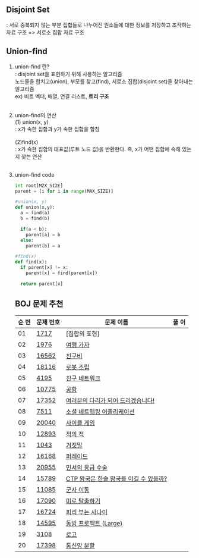 ## Disjoint Set
: 서로 중복되지 않는 부분 집합들로 나누어진 원소들에 대한 정보를 저장하고 조작하는 자료 구조
=> 서로소 집합 자료 구조

## Union-find

1. union-find 란?<br>
: disjoint set을 표현하기 위해 사용하는 알고리즘<br>
노드들을 합치고(union), 부모를 찾고(find), 서로소 집합(disjoint set)을 찾아내는 알고리즘 <br>
ex) 비트 벡터, 배열, 연결 리스트, **트리 구조**<br><br>
2. union-find의 연산<br>
(1) union(x, y) <br>
   : x가 속한 집합과 y가 속한 집합을 합침 <br><br>
(2)find(x) <br>
   : x가 속한 집합의 대표값(루트 노드 값)을 반환한다. 즉, x가 어떤 집합에 속해 있는지 찾는 연산 <br> <br>
3. union-find code <br>
   ```python
   int root[MZX_SIZE]
   parent = [i for i in range(MAX_SIZE)]

   #union(x, y)
   def union(x,y):
     a = find(a)
     b = find(b)

     if(a < b):
       parent[a] = b
     else:
       parent[b] = a

   #find(x)
   def find(x):
     if parent[x] != x:
       parent[x] = find(parent[x])
   
     return parent[x]

   ```

   ## BOJ 문제 추천
   |순 번|문제 번호|문제 이름|풀 이|
   |---|---|---|---|
   |01|[1717](https://www.acmicpc.net/problem/1717)|[집합의 표현]||(https://www.acmicpc.net/problem/1717)||
   |02|[1976](https://www.acmicpc.net/problem/1976)|[여행 가자](https://www.acmicpc.net/problem/1976)||
   |03|[16562](https://www.acmicpc.net/search#q=%EC%B9%9C%EA%B5%AC%EB%B9%84&c=Problems)|[친구비](https://www.acmicpc.net/search#q=%EC%B9%9C%EA%B5%AC%EB%B9%84&c=Problems)||
   |04|[18116](https://www.acmicpc.net/problem/18116)|[로봇 조립](https://www.acmicpc.net/problem/18116)||
   |05|[4195]()|[친구 네트워크]()||
   |06|[10775]()|[공항]()||
   |07|[17352]()|[여러분의 다리가 되어 드리겠습니다!]()||
   |08|[7511]()|[소셜 네트웨킹 어플리케이션]()||
   |09|[20040]()|[사이클 게임]()||
   |10|[12893]()|[적의 적]()||
   |11|[1043]()|[거짓말]()||
   |12|[16168]()|[퍼레이드]()||
   |13|[20955]()|[민서의 응급 수술]()||
   |14|[15789]()|[CTP 왕국은 한솔 왕국을 이길 수 있을까?]()||
   |15|[11085]()|[군사 이동]()||
   |16|[17090]()|[미로 탈출하기]()||
   |17|[16724]()|[피리 부는 사나이]()||
   |18|[14595]()|[동방 프로젝트 (Large)]()||
   |19|[3108]()|[로고]()||
   |20|[17398]()|[통신망 분할]()||
   
